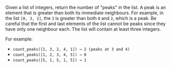 Given a list of integers, return the number of "peaks" in the list. A peak is an element that is greater than both its immediate neighbours. For example, in the list `[0, 3, 2]`, the `3` is greater than both `0` and `2`, which is a peak. Be careful that the first and last elements of the list cannot be peaks since they have only one neighbour each. The list will contain at least three integers.

For example:
- `count_peaks([1, 3, 2, 4, 1]) → 2 (peaks at 3 and 4)`
- `count_peaks([1, 2, 3, 4, 5]) → 0`
- `count_peaks([5, 1, 5, 1, 5]) → 1`
